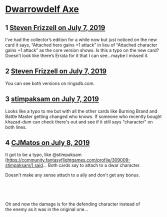 # [Dwarrowdelf Axe](https://community.fantasyflightgames.com/topic/297194-dwarrowdelf-axe/)

## 1 [Steven Frizzell on July 7, 2019](https://community.fantasyflightgames.com/topic/297194-dwarrowdelf-axe/?do=findComment&comment=3735359)

I’ve had the collector’s edition for a while now but just noticed on the new card it says, “Attached hero gains +1 attack” in lieu of “Attached character gains +1 attack” as the core version shows. Is this a typo on the new card? Doesn’t look like there’s Errata for it that I can see...maybe I missed it. 

## 2 [Steven Frizzell on July 7, 2019](https://community.fantasyflightgames.com/topic/297194-dwarrowdelf-axe/?do=findComment&comment=3735361)

You can see both versions on ringsdb.com. 

## 3 [stimpaksam on July 7, 2019](https://community.fantasyflightgames.com/topic/297194-dwarrowdelf-axe/?do=findComment&comment=3735362)

Looks like a typo to me but with all the other cards like Burning Brand and Battle Master getting changed who knows. If someone who recenlty bought khazad-dum can check there's out and see if it still says "character" on both lines.

## 4 [CJMatos on July 8, 2019](https://community.fantasyflightgames.com/topic/297194-dwarrowdelf-axe/?do=findComment&comment=3735490)

It got to be a typo, like @stimpaksam [https://community.fantasyflightgames.com/profile/309009-stimpaksam/] said... Both cards say to attach to a dwar character.

Doesn't make any sense attach to a ally and don't get any bonus.

 

 

Oh and now the damage is for the defending character instead of the enemy as it was in the original one...

